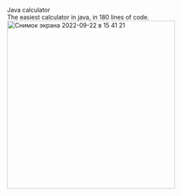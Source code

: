 Java calculator<br>
The easiest calculator in java, in 180 lines of code.<img width="392" alt="Снимок экрана 2022-09-22 в 15 41 21" src="https://user-images.githubusercontent.com/64333475/191749794-a7c7de78-42b7-4cef-9675-54bfa4415e53.png">
